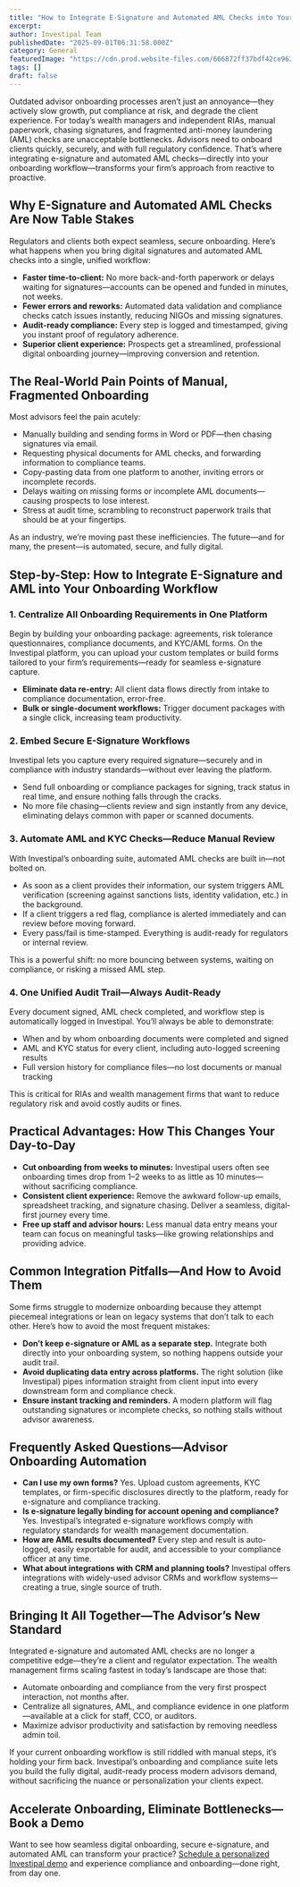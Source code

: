 ```yaml
---
title: "How to Integrate E-Signature and Automated AML Checks into Your Advisor Onboarding Workflow"
excerpt: 
author: Investipal Team
publishedDate: "2025-09-01T06:31:58.000Z"
category: General
featuredImage: "https://cdn.prod.website-files.com/666872ff37bdf42ce9637d77/68b53dde2c7f9906f080deed_pexels-photo-6930553.jpeg"
tags: []
draft: false
---
```

<p>
Outdated advisor onboarding processes aren’t just an annoyance—they actively slow growth, put compliance at risk, and degrade the client experience. For today’s wealth managers and independent RIAs, manual paperwork, chasing signatures, and fragmented anti-money laundering (AML) checks are unacceptable bottlenecks. Advisors need to onboard clients quickly, securely, and with full regulatory confidence. That’s where integrating e-signature and automated AML checks—directly into your onboarding workflow—transforms your firm’s approach from reactive to proactive.
</p>

<h2>Why E-Signature and Automated AML Checks Are Now Table Stakes</h2>
<p>
Regulators and clients both expect seamless, secure onboarding. Here’s what happens when you bring digital signatures and automated AML checks into a single, unified workflow:
</p>
<ul><li><strong>Faster time-to-client:</strong> No more back-and-forth paperwork or delays waiting for signatures—accounts can be opened and funded in minutes, not weeks.</li><li><strong>Fewer errors and reworks:</strong> Automated data validation and compliance checks catch issues instantly, reducing NIGOs and missing signatures.</li><li><strong>Audit-ready compliance:</strong> Every step is logged and timestamped, giving you instant proof of regulatory adherence.</li><li><strong>Superior client experience:</strong> Prospects get a streamlined, professional digital onboarding journey—improving conversion and retention.</li></ul>

<h2>The Real-World Pain Points of Manual, Fragmented Onboarding</h2>
<p>
Most advisors feel the pain acutely:
</p>
<ul><li>Manually building and sending forms in Word or PDF—then chasing signatures via email.</li><li>Requesting physical documents for AML checks, and forwarding information to compliance teams.</li><li>Copy-pasting data from one platform to another, inviting errors or incomplete records.</li><li>Delays waiting on missing forms or incomplete AML documents—causing prospects to lose interest.</li><li>Stress at audit time, scrambling to reconstruct paperwork trails that should be at your fingertips.</li></ul>
<p>
As an industry, we’re moving past these inefficiencies. The future—and for many, the present—is automated, secure, and fully digital.
</p>

<h2>Step-by-Step: How to Integrate E-Signature and AML into Your Onboarding Workflow</h2>
<h3>1. Centralize All Onboarding Requirements in One Platform</h3>
<p>
Begin by building your onboarding package: agreements, risk tolerance questionnaires, compliance documents, and KYC/AML forms. On the Investipal platform, you can upload your custom templates or build forms tailored to your firm’s requirements—ready for seamless e-signature capture.
</p>
<ul><li><strong>Eliminate data re-entry:</strong> All client data flows directly from intake to compliance documentation, error-free.</li><li><strong>Bulk or single-document workflows:</strong> Trigger document packages with a single click, increasing team productivity.</li></ul>

<h3>2. Embed Secure E-Signature Workflows</h3>
<p>
Investipal lets you capture every required signature—securely and in compliance with industry standards—without ever leaving the platform.
</p>
<ul><li>Send full onboarding or compliance packages for signing, track status in real time, and ensure nothing falls through the cracks.</li><li>No more file chasing—clients review and sign instantly from any device, eliminating delays common with paper or scanned documents.</li></ul>

<h3>3. Automate AML and KYC Checks—Reduce Manual Review</h3>
<p>
With Investipal’s onboarding suite, automated AML checks are built in—not bolted on.
</p>
<ul><li>As soon as a client provides their information, our system triggers AML verification (screening against sanctions lists, identity validation, etc.) in the background.</li><li>If a client triggers a red flag, compliance is alerted immediately and can review before moving forward.</li><li>Every pass/fail is time-stamped. Everything is audit-ready for regulators or internal review.</li></ul>
<p>
This is a powerful shift: no more bouncing between systems, waiting on compliance, or risking a missed AML step.
</p>

<h3>4. One Unified Audit Trail—Always Audit-Ready</h3>
<p>
Every document signed, AML check completed, and workflow step is automatically logged in Investipal. You’ll always be able to demonstrate:
</p>
<ul><li>When and by whom onboarding documents were completed and signed</li><li>AML and KYC status for every client, including auto-logged screening results</li><li>Full version history for compliance files—no lost documents or manual tracking</li></ul>
<p>
This is critical for RIAs and wealth management firms that want to reduce regulatory risk and avoid costly audits or fines.
</p>

<h2>Practical Advantages: How This Changes Your Day-to-Day</h2>
<ul><li><strong>Cut onboarding from weeks to minutes:</strong> Investipal users often see onboarding times drop from 1–2 weeks to as little as 10 minutes—without sacrificing compliance.</li><li><strong>Consistent client experience:</strong> Remove the awkward follow-up emails, spreadsheet tracking, and signature chasing. Deliver a seamless, digital-first journey every time.</li><li><strong>Free up staff and advisor hours:</strong> Less manual data entry means your team can focus on meaningful tasks—like growing relationships and providing advice.</li></ul>

<h2>Common Integration Pitfalls—And How to Avoid Them</h2>
<p>
Some firms struggle to modernize onboarding because they attempt piecemeal integrations or lean on legacy systems that don’t talk to each other. Here’s how to avoid the most frequent mistakes:
</p>
<ul><li><strong>Don’t keep e-signature or AML as a separate step.</strong> Integrate both directly into your onboarding system, so nothing happens outside your audit trail.</li><li><strong>Avoid duplicating data entry across platforms.</strong> The right solution (like Investipal) pipes information straight from client input into every downstream form and compliance check.</li><li><strong>Ensure instant tracking and reminders.</strong> A modern platform will flag outstanding signatures or incomplete checks, so nothing stalls without advisor awareness.</li></ul>

<h2>Frequently Asked Questions—Advisor Onboarding Automation</h2>
<ul><li><strong>Can I use my own forms?</strong> Yes. Upload custom agreements, KYC templates, or firm-specific disclosures directly to the platform, ready for e-signature and compliance tracking.</li><li><strong>Is e-signature legally binding for account opening and compliance?</strong> Yes. Investipal’s integrated e-signature workflows comply with regulatory standards for wealth management documentation.</li><li><strong>How are AML results documented?</strong> Every step and result is auto-logged, easily exportable for audit, and accessible to your compliance officer at any time.</li><li><strong>What about integrations with CRM and planning tools?</strong> Investipal offers integrations with widely-used advisor CRMs and workflow systems—creating a true, single source of truth.</li></ul>

<h2>Bringing It All Together—The Advisor’s New Standard</h2>
<p>
Integrated e-signature and automated AML checks are no longer a competitive edge—they’re a client and regulator expectation. The wealth management firms scaling fastest in today’s landscape are those that:
</p>
<ul><li>Automate onboarding and compliance from the very first prospect interaction, not months after.</li><li>Centralize all signatures, AML, and compliance evidence in one platform—available at a click for staff, CCO, or auditors.</li><li>Maximize advisor productivity and satisfaction by removing needless admin toil.</li></ul>
<p>
If your current onboarding workflow is still riddled with manual steps, it’s holding your firm back. Investipal’s onboarding and compliance suite lets you build the fully digital, audit-ready process modern advisors demand, without sacrificing the nuance or personalization your clients expect.
</p>

<h2>Accelerate Onboarding, Eliminate Bottlenecks—Book a Demo</h2>
<p>
Want to see how seamless digital onboarding, secure e-signature, and automated AML can transform your practice? <a href=https://www.investipal.co/book-demo>Schedule a personalized Investipal demo</a> and experience compliance and onboarding—done right, from day one.
</p>
